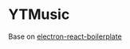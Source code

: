 # YTMusic

Base on [electron-react-boilerplate](https://github.com/electron-react-boilerplate/electron-react-boilerplate)
